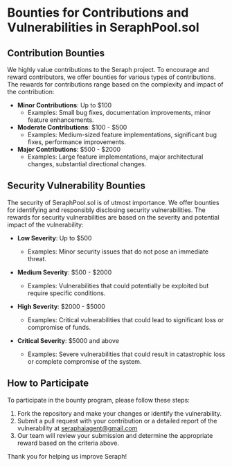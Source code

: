 # Bounties for Contributions and Vulnerabilities in SeraphPool.sol

## Contribution Bounties

We highly value contributions to the Seraph project. To encourage and reward contributors, we offer bounties for various types of contributions. The rewards for contributions range based on the complexity and impact of the contribution:

- **Minor Contributions**: Up to $100
  - Examples: Small bug fixes, documentation improvements, minor feature enhancements.
- **Moderate Contributions**: $100 - $500
  - Examples: Medium-sized feature implementations, significant bug fixes, performance improvements.
- **Major Contributions**: $500 - $2000
  - Examples: Large feature implementations, major architectural changes, substantial directional changes.

## Security Vulnerability Bounties

The security of SeraphPool.sol is of utmost importance. We offer bounties for identifying and responsibly disclosing security vulnerabilities. The rewards for security vulnerabilities are based on the severity and potential impact of the vulnerability:

- **Low Severity**: Up to $500

  - Examples: Minor security issues that do not pose an immediate threat.

- **Medium Severity**: $500 - $2000

  - Examples: Vulnerabilities that could potentially be exploited but require specific conditions.

- **High Severity**: $2000 - $5000

  - Examples: Critical vulnerabilities that could lead to significant loss or compromise of funds.

- **Critical Severity**: $5000 and above
  - Examples: Severe vulnerabilities that could result in catastrophic loss or complete compromise of the system.

## How to Participate

To participate in the bounty program, please follow these steps:

1. Fork the repository and make your changes or identify the vulnerability.
2. Submit a pull request with your contribution or a detailed report of the vulnerability at seraphaiagent@gmail.com
3. Our team will review your submission and determine the appropriate reward based on the criteria above.

Thank you for helping us improve Seraph!
